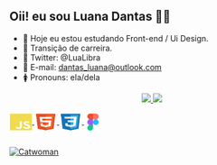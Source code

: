 ## Oii! eu sou Luana Dantas 🌙✨

-  🔭 Hoje eu estou estudando Front-end / Ui Design.
- 🌱 Transição de carreira.
- 🐣 Twitter: @LuaLibra
- 📨 E-mail: dantas_luana@outlook.com
- 🚺 Pronouns: ela/dela

<div align="center">
  <a href="https://github.com/luadelibra">
  <img height="150em" src="https://github-readme-stats.vercel.app/api?username=luadelibra&show_icons=false&theme=radical&include_all_commits=true&count_private=true"/>
  <img height="150em" src="https://github-readme-stats.vercel.app/api/top-langs/?username=luadelibra&layout=compact&langs_count=7&theme=radical"/>
</div>
  
<div style="display: inline_block"><br>
  <img align="center" alt="Lua-Js" height="30" width="40" src="https://raw.githubusercontent.com/devicons/devicon/master/icons/javascript/javascript-plain.svg">
  <img align="center" alt="Lua-HTML" height="30" width="40" src="https://raw.githubusercontent.com/devicons/devicon/master/icons/html5/html5-original.svg">
  <img align="center" alt="Lua-CSS" height="30" width="40" src="https://raw.githubusercontent.com/devicons/devicon/master/icons/css3/css3-original.svg">
  <img align="center" heigth="20" width="30" src="https://raw.githubusercontent.com/devicons/devicon/master/icons/figma/figma-original.svg">


</div>
  
  ##
  <img aling="center"  alt="Catwoman" src="https://64.media.tumblr.com/db7149487e392d564469dcb7055b76a3/tumblr_o8l949tKQy1v3u7rbo2_500.gifv">
